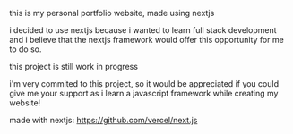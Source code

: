this is my personal portfolio website, made using nextjs

i decided to use nextjs because i wanted to learn full stack development and 
i believe that the nextjs framework would offer this opportunity for me to do so.

this project is still work in progress

i'm very commited to this project, so it would be appreciated if you could give me your support as i learn a javascript framework while creating my website!

made with nextjs: https://github.com/vercel/next.js
